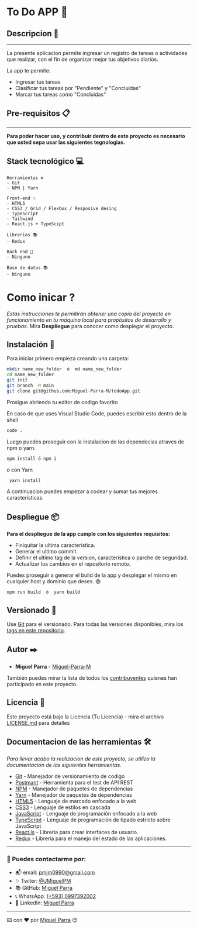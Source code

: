 # To Do APP 📃
## Descripcion 🚀
------------
La presente aplicacion permite ingresar un registro de tareas o actividades que realizar, con el fin de organizar mejor tus objetivos diarios.

La app te permite:
- Ingresar tus tareas
- Clasificar tus tareas por "Pendiente" y "Concluidas"
- Marcar tus tareas como "Concluidas" 

## Pre-requisitos 📋
------------
**Para poder hacer uso, y contribuir dentro de este proyecto es necesario que usted sepa usar las siguientes tegnologias.** 

## Stack tecnológico 💻

    Herramientas ⚙
    - Git
    - NPM | Yarn
    
    Front-end ✨
    - HTML5
    - CSS3 / Grid / Flexbox / Resposive desing
    - TypeScript
    - Tailwind
    - React.js + TypeScipt

    Librerias 📚
    - Redux

    Back end 🧰 
    - Ninguno

    Base de datos 📚
    - Ninguno

# Como inicar ? 
_Estas instrucciones te permitirán obtener una copia del proyecto en funcionamiento en tu máquina local para propósitos de desarrollo y pruebas._
Mira **Despliegue** para conocer como desplegar el proyecto.

## Instalación 🔧
Para iniciar primero empieza creando una carpeta:

```bash
mkdir name_new_folder  ó  md name_new_folder  
cd name_new_folder
git init
git branch -M main
git clone git@github.com:Miguel-Parra-M/todoApp.git
```

Prosigue abriendo tu editor de codigo favorito

En caso de que uses Visual Studio Code, puedes escribir esto dentro de la shell
```bash
code .
```
Luego puedes proseguir con la instalacion de las dependecias atraves de npm o yarn.
```bash 
npm install ó npm i 
```
o con Yarn
```bash 
 yarn install 
```
A continuacion puedes empezar a codear y sumar tus mejores caracteristicas.

## Despliegue 📦
**Para el despliegue de la app cumple con los siguientes requisitos:**
- Finiquitar la ultima caracteristica.
- Generar el ultimo commit.
- Definir el ultimo tag de la version, caracteristica o parche de seguridad.
- Actualizar los cambios en el repositorio remoto.

Puedes proseguir a generar el build de la app y desplegar el mismo en cualquier host y dominio que deses. 😄 
```
npm run build  ó  yarn build
```

## Versionado 📌
Use [Git](https://git-scm.com/doc) para el versionado. Para todas las versiones disponibles, mira los [tags en este repositorio](https://github.com/tu/proyecto/tags).

## Autor ✒️
* **Miguel Parra** - [Miguel-Parra-M](https://github.com/Miguel-Parra-M)

También puedes mirar la lista de todos los [contribuyentes](https://github.com/your/project/contributors) quíenes han participado en este proyecto. 

## Licencia 📄
Este proyecto está bajo la Licencia (Tu Licencia) - mira el archivo [LICENSE.md](LICENSE.md) para detalles

## Documentacion de las herramientas 🛠️

*Para llevar acabo la realizacion de este proyecto, se utilizo la  documentacion de las siguientes herramientas.*

* [Git](https://git-scm.com/doc) - Manejador de versionamiento de codigo
* [Postmant](https://learning.postman.com/docs/publishing-your-api/documenting-your-api/) - Herramienta para el test de API REST
* [NPM](https://docs.npmjs.com/cli/v7/commands) - Manejador de paquetes de dependencias 
* [Yarn](https://yarnpkg.com/cli/install) - Manejador de paquetes de dependencias
* [HTML5](https://www.w3schools.com/html/default.asp) - Lenguaje de marcado enfocado a la web
* [CSS3](https://www.w3schools.com/css/default.asp) - Lenguaje de estilos en cascada
* [JavaScript](https://www.w3schools.com/js/default.asp) - Lenguaje de programación enfocado a la web
* [TypeScript](https://www.typescriptlang.org/docs/handbook/2/basic-types.html) - Lenguaje de programación de tipado estricto sobre JavaScript
* [React.js](https://es.reactjs.org/docs/getting-started.html) - Libreria para crear interfaces de usuario.
* [Redux](https://es.redux.js.org) - Libreria para el manejo del estado de las aplicaciones.

---
### 📌 Puedes contactarme por:
* 📬 email:  pmjm0990@gmail.com 
* ✨ Twiter:  [@JMiguelPM](https://twitter.com/JMiguelPM)
* 📚 GitHub: [Miguel Parra](https://github.com/Miguel-Parra-M)
* 📞 WhatsApp: [(+593) 0997392002](https://wa.me/593997392002)
* 🔼 LinkedIn: [Miguel Parra](www.linkedin.com/in/miguel-parra-muñoz)
---
⌨️ con ❤️ por [Miguel Parra](https://github.com/Miguel-Parra-M) 😊